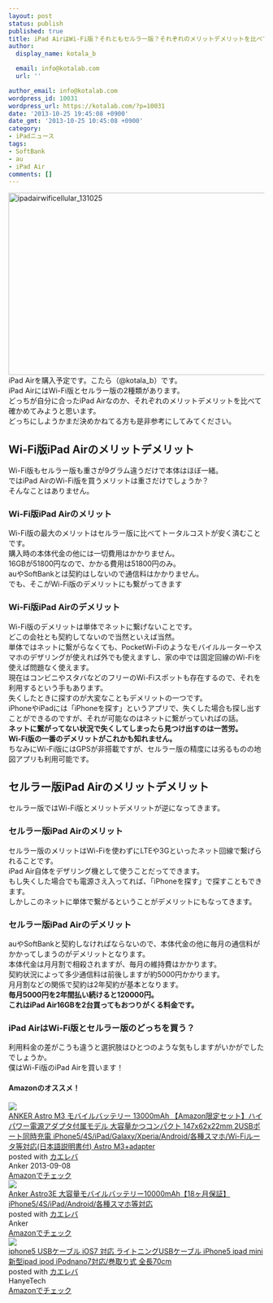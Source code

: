 ```yaml
---
layout: post
status: publish
published: true
title: iPad AirはWi-Fi版？それともセルラー版？それぞれのメリットデメリットを比べてみた
author:
  display_name: kotala_b

  email: info@kotalab.com
  url: ''

author_email: info@kotalab.com
wordpress_id: 10031
wordpress_url: https://kotalab.com/?p=10031
date: '2013-10-25 19:45:08 +0900'
date_gmt: '2013-10-25 10:45:08 +0900'
category:
- iPadニュース
tags:
- SoftBank
- au
- iPad Air
comments: []
---
```

<p><img src="https://kotalab.com/wp-content/uploads/ipadairwificellular_131025-546x358.png" alt="ipadairwificellular_131025" width="546" height="358" class="alignnone size-large wp-image-10034" /><br />
iPad Airを購入予定です。こたら（@kotala_b）です。<br />
iPad AirにはWi-Fi版とセルラー版の2種類があります。<br />
どっちが自分に合ったiPad Airなのか、それぞれのメリットデメリットを比べて確かめてみようと思います。<br />
どっちにしようかまだ決めかねてる方も是非参考にしてみてください。<br />
</p>
<!--more-->
<h2>Wi-Fi版iPad Airのメリットデメリット</h2>
<p>Wi-Fi版もセルラー版も重さが9グラム違うだけで本体はほぼ一緒。<br />
ではiPad AirのWi-Fi版を買うメリットは重さだけでしょうか？<br />
そんなことはありません。</p>
<h3>Wi-Fi版iPad Airのメリット</h3>
<p>Wi-Fi版の最大のメリットはセルラー版に比べてトータルコストが安く済むことです。<br />
購入時の本体代金の他には一切費用はかかりません。<br />
16GBが51800円なので、かかる費用は51800円のみ。<br />
auやSoftBankとは契約はしないので通信料はかかりません。<br />
でも、そこがWi-Fi版のデメリットにも繋がってきます</p>
<h3>Wi-Fi版iPad Airのデメリット</h3>
<p>Wi-Fi版のデメリットは単体でネットに繋げないことです。<br />
どこの会社とも契約してないので当然といえば当然。<br />
単体ではネットに繋がらなくても、PocketWi-Fiのようなモバイルルーターやスマホのデザリングが使えれば外でも使えますし、家の中では固定回線のWi-Fiを使えば問題なく使えます。<br />
現在はコンビニやスタバなどのフリーのWi-Fiスポットも存在するので、それを利用するという手もあります。<br />
失くしたときに探すのが大変なこともデメリットの一つです。<br />
iPhoneやiPadには「iPhoneを探す」というアプリで、失くした場合も探し出すことができるのですが、それが可能なのはネットに繋がっていればの話。<br />
<strong>ネットに繋がってない状況で失くしてしまったら見つけ出すのは一苦労。<br />
Wi-Fi版の一番のデメリットがこれかも知れません。</strong><br />
ちなみにWi-Fi版にはGPSが非搭載ですが、セルラー版の精度には劣るものの地図アプリも利用可能です。</p>
<h2>セルラー版iPad Airのメリットデメリット</h2>
<p>セルラー版ではWi-Fi版とメリットデメリットが逆になってきます。</p>
<h3>セルラー版iPad Airのメリット</h3>
<p>セルラー版のメリットはWi-Fiを使わずにLTEや3Gといったネット回線で繋げられることです。<br />
iPad Air自体をデザリング機として使うことだってできます。<br />
もし失くした場合でも電源さえ入ってれば、「iPhoneを探す」で探すこともできます。<br />
しかしこのネットに単体で繋がるということがデメリットにもなってきます。</p>
<h3>セルラー版iPad Airのデメリット</h3>
<p>auやSoftBankと契約しなければならないので、本体代金の他に毎月の通信料がかかってしまうのがデメリットとなります。<br />
本体代金は月月割で相殺されますが、毎月の維持費はかかります。<br />
契約状況によって多少通信料は前後しますが約5000円かかります。<br />
月月割などの関係で契約は2年契約が基本となります。<br />
<strong>毎月5000円を2年間払い続けると120000円。<br />
これはiPad Air16GBを2台買ってもおつりがくる料金です。</strong></p>
<h3>iPad AirはWi-Fi版とセルラー版のどっちを買う？</h3>
<p>利用料金の差がこうも違うと選択肢はひとつのような気もしますがいかがでしたでしょうか。<br />
僕はWi-Fi版のiPad Airを買います！</p>
<h4 class="aam">Amazonのオススメ！</h4>
<div class="kaerebalink-box">
<div class="kaerebalink-image"><a href="https://www.amazon.co.jp/exec/obidos/ASIN/B00DQ7590A/same-22/ref=nosim/" rel="nofollow" target="_blank"><img src="https://images-fe.ssl-images-amazon.com/images/I/31WYFpQFvIL._SL160_.jpg" style="border: none;" /></a></div>
<div class="kaerebalink-info">
<div class="kaerebalink-name"><a href="https://www.amazon.co.jp/exec/obidos/ASIN/B00DQ7590A/same-22/ref=nosim/" rel="nofollow" target="_blank">ANKER Astro M3 モバイルバッテリー 13000mAh 【Amazon限定セット】ハイパワー電源アダプタ付属モデル 大容量かつコンパクト 147x62x22mm 2USBポート同時充電 iPhone5/4S/iPad/Galaxy/Xperia/Android/各種スマホ/Wi-Fiルータ等対応(日本語説明書付) Astro M3+adapter</a>
<div class="kaerebalink-powered-date">posted with <a href="https://kaereba.com" rel="nofollow" target="_blank">カエレバ</a></div>
</div>
<div class="kaerebalink-detail"> Anker 2013-09-08    </div>
<div class="kaerebalink-link1">
<div class="shoplinkamazon"><a href="https://www.amazon.co.jp/gp/search?keywords=x62x22mm%20iPhone5%2F4S%2FiPad%2FGalaxy%2FXperia%2FAndroid&__mk_ja_JP=%83J%83%5E%83J%83i&tag=same-22" rel="nofollow" target="_blank" title="アマゾン" >Amazonでチェック</a></div>
</div>
</div>
<div class="booklink-footer"></div>
</div>
<div class="kaerebalink-box">
<div class="kaerebalink-image"><a href="https://www.amazon.co.jp/exec/obidos/ASIN/B007RAC7BQ/same-22/ref=nosim/" rel="nofollow" target="_blank"><img src="https://images-fe.ssl-images-amazon.com/images/I/31fa5jspjEL._SL160_.jpg" style="border: none;" /></a></div>
<div class="kaerebalink-info">
<div class="kaerebalink-name"><a href="https://www.amazon.co.jp/exec/obidos/ASIN/B007RAC7BQ/same-22/ref=nosim/" rel="nofollow" target="_blank">Anker Astro3E 大容量モバイルバッテリー10000mAh【18ヶ月保証】iPhone5/4S/iPad/Android/各種スマホ等対応</a>
<div class="kaerebalink-powered-date">posted with <a href="https://kaereba.com" rel="nofollow" target="_blank">カエレバ</a></div>
</div>
<div class="kaerebalink-detail"> Anker     </div>
<div class="kaerebalink-link1">
<div class="shoplinkamazon"><a href="https://www.amazon.co.jp/gp/search?keywords=Astro3E%20iPhone5%2F4S%2FiPad%2FAndroid&__mk_ja_JP=%83J%83%5E%83J%83i&tag=same-22" rel="nofollow" target="_blank" title="アマゾン" >Amazonでチェック</a></div>
</div>
</div>
<div class="booklink-footer"></div>
</div>
<div class="kaerebalink-box">
<div class="kaerebalink-image"><a href="https://www.amazon.co.jp/exec/obidos/ASIN/B00DE4TFRI/same-22/ref=nosim/" rel="nofollow" target="_blank"><img src="https://images-fe.ssl-images-amazon.com/images/I/51U75iKot8L._SL160_.jpg" style="border: none;" /></a></div>
<div class="kaerebalink-info">
<div class="kaerebalink-name"><a href="https://www.amazon.co.jp/exec/obidos/ASIN/B00DE4TFRI/same-22/ref=nosim/" rel="nofollow" target="_blank">iphone5 USBケーブル iOS7 対応 ライトニングUSBケーブル iPhone5 ipad mini 新型ipad ipod iPodnano7対応/巻取り式 全長70cm</a>
<div class="kaerebalink-powered-date">posted with <a href="https://kaereba.com" rel="nofollow" target="_blank">カエレバ</a></div>
</div>
<div class="kaerebalink-detail"> HanyeTech     </div>
<div class="kaerebalink-link1">
<div class="shoplinkamazon"><a href="https://www.amazon.co.jp/gp/search?keywords=iPhone5%20ipad%20mini%20%90V%8C%5Eipad%20ipod%20iPodnano7%91%CE%89%9E&__mk_ja_JP=%83J%83%5E%83J%83i&tag=same-22" rel="nofollow" target="_blank" title="アマゾン" >Amazonでチェック</a></div>
</div>
</div>
<div class="booklink-footer"></div>
</div>
